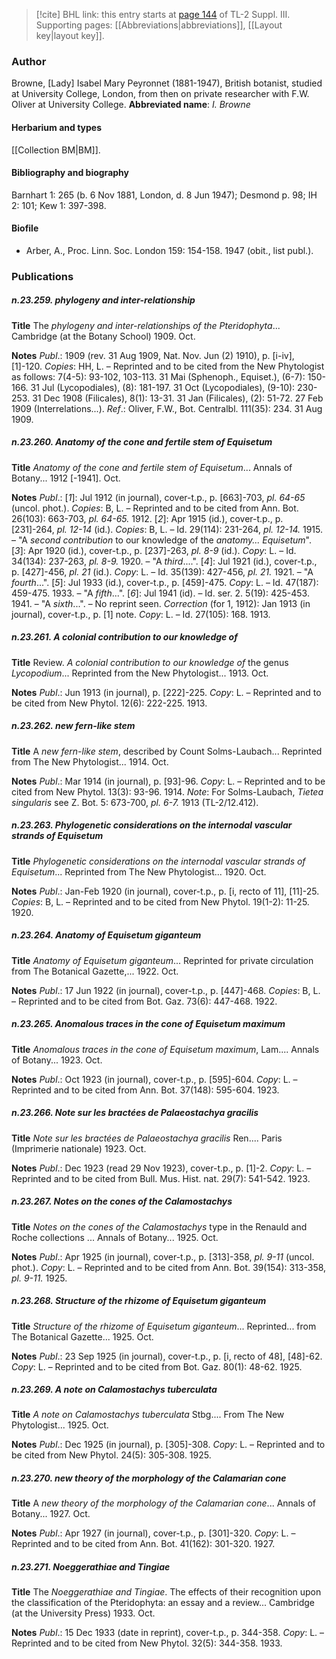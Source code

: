 > [!cite] BHL link: this entry starts at [page 144](https://www.biodiversitylibrary.org/page/33266451) of TL-2 Suppl. III.
> Supporting pages: [[Abbreviations|abbreviations]], [[Layout key|layout key]].

### Author

Browne, \[Lady\] Isabel Mary Peyronnet (1881-1947), British botanist, studied at University College, London, from then on private researcher with F.W. Oliver at University College. 
**Abbreviated name**: *I. Browne*

#### Herbarium and types

[[Collection BM|BM]].

#### Bibliography and biography

Barnhart 1: 265 (b. 6 Nov 1881, London, d. 8 Jun 1947); Desmond p. 98; IH 2: 101; Kew 1: 397-398.

#### Biofile

- Arber, A., Proc. Linn. Soc. London 159: 154-158. 1947 (obit., list publ.).

### Publications

##### n.23.259. phylogeny and inter-relationship

**Title**
The *phylogeny and inter-relationship*s *of the Pteridophyta*... Cambridge (at the Botany School) 1909. Oct.

**Notes**
*Publ*.: 1909 (rev. 31 Aug 1909, Nat. Nov. Jun (2) 1910), p. \[i-iv\], \[1\]-120. *Copies*: HH, L. – Reprinted and to be cited from the New Phytologist as follows: 7(4-5): 93-102, 103-113. 31 Mai (Sphenoph., Equiset.), (6-7): 150-166. 31 Jul (Lycopodiales), (8): 181-197. 31 Oct (Lycopodiales), (9-10): 230-253. 31 Dec 1908 (Filicales), 8(1): 13-31. 31 Jan (Filicales), (2): 51-72. 27 Feb 1909 (Interrelations...).
*Ref*.: Oliver, F.W., Bot. Centralbl. 111(35): 234. 31 Aug 1909.

##### n.23.260. Anatomy of the cone and fertile stem of Equisetum

**Title**
*Anatomy of the cone and fertile stem of Equisetum*... Annals of Botany... 1912 \[-1941\]. Oct.

**Notes**
*Publ*.: \[*1*\]: Jul 1912 (in journal), cover-t.p., p. \[663\]-703, *pl. 64-65* (uncol. phot.). *Copies*: B, L. – Reprinted and to be cited from Ann. Bot. 26(103): 663-703, *pl. 64-65.* 1912.
\[*2*\]: Apr 1915 (id.), cover-t.p., p. \[231\]-264, *pl. 12-14* (id.). *Copies*: B, L. – Id. 29(114): 231-264, *pl. 12-14.* 1915. – "A *second contribution* to our knowledge of the *anatomy... Equisetum*".
\[*3*\]: Apr 1920 (id.), cover-t.p., p. \[237\]-263, *pl. 8-9* (id.). *Copy*: L. – Id. 34(134): 237-263, *pl. 8-9.* 1920. – "A *third*....".
\[*4*\]: Jul 1921 (id.), cover-t.p., p. \[427\]-456, *pl. 21* (id.). *Copy*: L. – Id. 35(139): 427-456, *pl. 21.* 1921. – "A *fourth*...".
\[*5*\]: Jul 1933 (id.), cover-t.p., p. \[459\]-475. *Copy*: L. – Id. 47(187): 459-475. 1933. – "A *fifth*...".
\[*6*\]: Jul 1941 (id). – Id. ser. 2. 5(19): 425-453. 1941. – "A *sixth*...". – No reprint seen.
*Correction* (for 1, 1912): Jan 1913 (in journal), cover-t.p., p. \[1\] note. *Copy*: L. – Id. 27(105): 168. 1913.

##### n.23.261. A colonial contribution to our knowledge of

**Title**
Review. *A colonial contribution to our knowledge of* the genus *Lycopodium*... Reprinted from the New Phytologist... 1913. Oct.

**Notes**
*Publ*.: Jun 1913 (in journal), p. \[222\]-225. *Copy*: L. – Reprinted and to be cited from New Phytol. 12(6): 222-225. 1913.

##### n.23.262. new fern-like stem

**Title**
A *new fern-like stem*, described by Count Solms-Laubach... Reprinted from The New Phytologist... 1914. Oct.

**Notes**
*Publ*.: Mar 1914 (in journal), p. \[93\]-96. *Copy*: L. – Reprinted and to be cited from New Phytol. 13(3): 93-96. 1914.
*Note*: For Solms-Laubach, *Tietea singularis* see Z. Bot. 5: 673-700, *pl. 6-7.* 1913 (TL-2/12.412).

##### n.23.263. Phylogenetic considerations on the internodal vascular strands of Equisetum

**Title**
*Phylogenetic considerations on the internodal vascular strands of Equisetum*... Reprinted from The New Phytologist... 1920. Oct.

**Notes**
*Publ*.: Jan-Feb 1920 (in journal), cover-t.p., p. \[i, recto of 11\], \[11\]-25. *Copies*: B, L. – Reprinted and to be cited from New Phytol. 19(1-2): 11-25. 1920.

##### n.23.264. Anatomy of Equisetum giganteum

**Title**
*Anatomy of Equisetum giganteum*... Reprinted for private circulation from The Botanical Gazette,... 1922. Oct.

**Notes**
*Publ*.: 17 Jun 1922 (in journal), cover-t.p., p. \[447\]-468. *Copies*: B, L. – Reprinted and to be cited from Bot. Gaz. 73(6): 447-468. 1922.

##### n.23.265. Anomalous traces in the cone of Equisetum maximum

**Title**
*Anomalous traces in the cone of Equisetum maximum*, Lam.... Annals of Botany... 1923. Oct.

**Notes**
*Publ*.: Oct 1923 (in journal), cover-t.p., p. \[595\]-604. *Copy*: L. – Reprinted and to be cited from Ann. Bot. 37(148): 595-604. 1923.

##### n.23.266. Note sur les bractées de Palaeostachya gracilis

**Title**
*Note sur les bractées de Palaeostachya gracilis* Ren.... Paris (Imprimerie nationale) 1923. Oct.

**Notes**
*Publ*.: Dec 1923 (read 29 Nov 1923), cover-t.p., p. \[1\]-2. *Copy*: L. – Reprinted and to be cited from Bull. Mus. Hist. nat. 29(7): 541-542. 1923.

##### n.23.267. Notes on the cones of the Calamostachys

**Title**
*Notes on the cones of the Calamostachys* type in the Renauld and Roche collections ... Annals of Botany... 1925. Oct.

**Notes**
*Publ*.: Apr 1925 (in journal), cover-t.p., p. \[313\]-358, *pl. 9-11* (uncol. phot.). *Copy*: L. – Reprinted and to be cited from Ann. Bot. 39(154): 313-358, *pl. 9-11.* 1925.

##### n.23.268. Structure of the rhizome of Equisetum giganteum

**Title**
*Structure of the rhizome of Equisetum giganteum*... Reprinted... from The Botanical Gazette... 1925. Oct.

**Notes**
*Publ*.: 23 Sep 1925 (in journal), cover-t.p., p. \[i, recto of 48\], \[48\]-62. *Copy*: L. – Reprinted and to be cited from Bot. Gaz. 80(1): 48-62. 1925.

##### n.23.269. A note on Calamostachys tuberculata

**Title**
*A note on Calamostachys tuberculata* Stbg.... From The New Phytologist... 1925. Oct.

**Notes**
*Publ*.: Dec 1925 (in journal), p. \[305\]-308. *Copy*: L. – Reprinted and to be cited from New Phytol. 24(5): 305-308. 1925.

##### n.23.270. new theory of the morphology of the Calamarian cone

**Title**
A *new theory of the morphology of the Calamarian cone*... Annals of Botany... 1927. Oct.

**Notes**
*Publ*.: Apr 1927 (in journal), cover-t.p., p. \[301\]-320. *Copy*: L. – Reprinted and to be cited from Ann. Bot. 41(162): 301-320. 1927.

##### n.23.271. Noeggerathiae and Tingiae

**Title**
The *Noeggerathiae and Tingiae*. The effects of their recognition upon the classification of the Pteridophyta: an essay and a review... Cambridge (at the University Press) 1933. Oct.

**Notes**
*Publ*.: 15 Dec 1933 (date in reprint), cover-t.p., p. 344-358. *Copy*: L. – Reprinted and to be cited from New Phytol. 32(5): 344-358. 1933.

